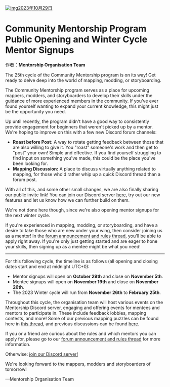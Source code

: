 [![img](https://i.ppy.sh/e804199f65907595f127cf0b01cc73d293b5060b/68747470733a2f2f6f73752e7070792e73682f77696b692f696d616765732f7368617265642f6e6577732f62616e6e6572732f636f6d6d756e6974792d6d656e746f72736869702d70726f6772616d2e6a7067)2023年10月29日](https://osu.ppy.sh/home/news/2023-10-29-community-mentorship-program-public-opening-and-winter-cycle-mentor-signups)

# Community Mentorship Program Public Opening and Winter Cycle Mentor Signups

作者：**Mentorship Organisation Team**

The 25th cycle of the Community Mentorship program is on its way! Get ready to delve deep into the world of mapping, modding, or storyboarding.

The Community Mentorship program serves as a place for upcoming mappers, modders, and storyboarders to develop their skills under the guidance of more experienced members in the community. If you've ever found yourself wanting to expand your current knowledge, this might just be the opportunity you need.

Up until recently, the program didn't have a good way to consistently provide engagement for beginners that weren't picked up by a mentor. We're hoping to improve on this with a few new Discord forum channels:

- **Roast before Post:** A way to rotate getting feedback between those that are also willing to give it. You "roast" someone's work and then get to "post" your own! Simple and effective. If you find yourself struggling to find input on something you've made, this could be the place you've been looking for.
- **Mapping Discussion:** A place to discuss virtually anything related to mapping, for those who'd rather whip up a quick Discord thread than a forum post.

With all of this, and some other small changes, we are also finally sharing our public invite link! You can join our Discord server [here](https://discord.gg/EvHqwvD), try out our new features and let us know how we can further build on them.

We're not done here though, since we're also opening mentor signups for the next winter cycle.

If you're experienced in mapping, modding, or storyboarding, and have a desire to take those who are new under your wing, then consider joining us as a mentor! In the [forum announcement and rules thread](https://osu.ppy.sh/community/forums/topics/1837647?n=1), you'll be able to apply right away. If you're only just getting started and are eager to hone your skills, then signing up as a mentee might be what you need!

------

For this following cycle, the timeline is as follows (all opening and closing dates start and end at midnight UTC+0):

- Mentor signups will open on **October 29th** and close on **November 5th**.
- Mentee signups will open on **November 19th** and close on **November 26th**.
- The 2023 Winter cycle will run from **November 26th** to **February 25th**.

Throughout this cycle, the organisation team will host various events on the Mentorship Discord server, engaging and offering events for mentees and mentors to participate in. These include feedback lobbies, mapping contests, and more! Some of our previous mapping puzzles can be found here in [this thread](https://osu.ppy.sh/community/forums/topics/565382), and previous discussions can be found [here](https://osu.ppy.sh/community/forums/topics/514122).

If you or a friend are curious about the rules and which mentors you can apply for, please go to our [forum announcement and rules thread](https://osu.ppy.sh/community/forums/topics/1837647?n=1) for more information.

Otherwise: [join our Discord server!](https://discord.gg/EvHqwvD)

We're looking forward to the mappers, modders and storyboarders of tomorrow!

—Mentorship Organisation Team